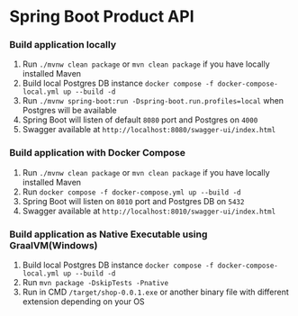 Spring Boot Product API
=====================

### Build application locally
1. Run `./mvnw clean package` or `mvn clean package` if you have locally installed Maven
2. Build local Postgres DB instance `docker compose -f docker-compose-local.yml up --build -d`
3. Run `./mvnw spring-boot:run -Dspring-boot.run.profiles=local` when Postgres will be available
4. Spring Boot will listen of default `8080` port and Postgres on `4000`
5. Swagger available at `http://localhost:8080/swagger-ui/index.html`

### Build application with Docker Compose
1. Run `./mvnw clean package` or `mvn clean package` if you have locally installed Maven
2. Run `docker compose -f docker-compose.yml up --build -d`
3. Spring Boot will listen on `8010` port and Postgres DB on `5432`
4. Swagger available at `http://localhost:8010/swagger-ui/index.html`

### Build application as Native Executable using GraalVM(Windows)
1. Build local Postgres DB instance `docker compose -f docker-compose-local.yml up --build -d`
2. Run `mvn package -DskipTests -Pnative` 
3. Run in CMD `/target/shop-0.0.1.exe` or another binary file with different extension depending on your OS